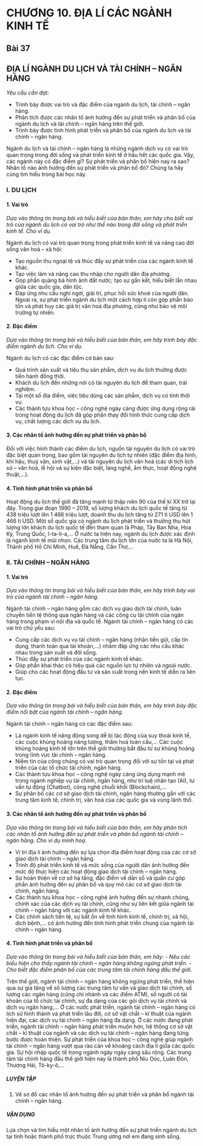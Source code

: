 # CHƯƠNG 10. ĐỊA LÍ CÁC NGÀNH KINH TẾ

## Bài 37
## ĐỊA LÍ NGÀNH DU LỊCH VÀ TÀI CHÍNH – NGÂN HÀNG

*Yêu cầu cần đạt:*
- Trình bày được vai trò và đặc điểm của ngành du lịch, tài chính – ngân hàng.
- Phân tích được các nhân tố ảnh hưởng đến sự phát triển và phân bố của ngành du lịch và tài chính – ngân hàng trên thế giới.
- Trình bày được tình hình phát triển và phân bố của ngành du lịch và tài chính – ngân hàng.

Ngành du lịch và tài chính – ngân hàng là những ngành dịch vụ có vai trò quan trọng trong đời sống và phát triển kinh tế ở hầu hết các quốc gia. Vậy, các ngành này có đặc điểm gì? Sự phát triển và phân bố hiện nay ra sao? Nhân tố nào ảnh hưởng đến sự phát triển và phân bố đó? Chúng ta hãy cùng tìm hiểu trong bài học này.

### I. DU LỊCH
#### 1. Vai trò

*Dựa vào thông tin trong bài và hiểu biết của bản thân, em hãy cho biết vai trò của ngành du lịch có vai trò như thế nào trong đời sống và phát triển kinh tế. Cho ví dụ.*

Ngành du lịch có vai trò quan trọng trong phát triển kinh tế và nâng cao đời sống văn hoá – xã hội:
- Tạo nguồn thu ngoại tệ và thúc đẩy sự phát triển của các ngành kinh tế khác.
- Tạo việc làm và nâng cao thu nhập cho người dân địa phương.
- Góp phần quảng bá hình ảnh đất nước; tạo sự gắn kết, hiểu biết lẫn nhau giữa các quốc gia, dân tộc.
- Đáp ứng nhu cầu nghỉ ngơi, giải trí, phục hồi sức khoẻ của người dân. Ngoài ra, sự phát triển ngành du lịch một cách hợp lí còn góp phần bảo tồn và phát huy các giá trị văn hoá địa phương, cũng như bảo vệ môi trường tự nhiên.

#### 2. Đặc điểm

*Dựa vào thông tin trong bài và hiểu biết của bản thân, em hãy trình bày đặc điểm ngành du lịch. Cho ví dụ.*

Ngành du lịch có các đặc điểm cơ bản sau:
- Quá trình sản xuất và tiêu thụ sản phẩm, dịch vụ du lịch thường được tiến hành đồng thời.
- Khách du lịch đến những nơi có tài nguyên du lịch để tham quan, trải nghiệm.
- Tại một số địa điểm, việc tiêu dùng các sản phẩm, dịch vụ có tính thời vụ.
- Các thành tựu khoa học – công nghệ ngày càng được ứng dụng rộng rãi trong hoạt động du lịch đã góp phần thay đổi hình thức cung cấp dịch vụ, chất lượng các dịch vụ du lịch.

#### 3. Các nhân tố ảnh hưởng đến sự phát triển và phân bố

Đối với việc hình thành các điểm du lịch, nguồn tài nguyên du lịch có vai trò đặc biệt quan trọng, bao gồm tài nguyên du lịch tự nhiên (đặc điểm địa hình, khí hậu, thuỷ văn, sinh vật,...) và tài nguyên du lịch văn hoá (các di tích lịch sử – văn hoá, lễ hội và sự kiện đặc biệt, làng nghề, ẩm thực, hoạt động nghệ thuật,...).

#### 4. Tình hình phát triển và phân bố

Hoạt động du lịch thế giới đã tăng mạnh từ thập niên 90 của thế kỉ XX trở lại đây. Trong giai đoạn 1990 – 2019, số lượng khách du lịch quốc tế tăng từ 438 triệu lượt lên 1 466 triệu lượt, doanh thu du lịch tăng từ 271 tỉ USD lên 1 466 tỉ USD. Một số quốc gia có ngành du lịch phát triển và thường thu hút lượng lớn khách du lịch quốc tế đến tham quan là Pháp, Tây Ban Nha, Hoa Kỳ, Trung Quốc, I-ta-li-a,... Ở nước ta hiện nay, ngành du lịch được xác định là ngành kinh tế mũi nhọn. Các trung tâm du lịch lớn của nước ta là Hà Nội, Thành phố Hồ Chí Minh, Huế, Đà Nẵng, Cần Thơ,...

### II. TÀI CHÍNH – NGÂN HÀNG
#### 1. Vai trò

*Dựa vào thông tin trong bài và hiểu biết của bản thân, em hãy trình bày vai trò của ngành tài chính – ngân hàng.*

Ngành tài chính – ngân hàng gồm các dịch vụ giao dịch tài chính, luân chuyển tiền tệ thông qua ngân hàng và các công cụ tài chính của ngân hàng trong phạm vi nội địa và quốc tế. Ngành tài chính – ngân hàng có các vai trò chủ yếu sau:
- Cung cấp các dịch vụ vụ tài chính – ngân hàng (nhận tiền gửi, cấp tín dụng, thanh toán qua tài khoản,...) nhằm đáp ứng các nhu cầu khác nhau trong sản xuất và đời sống.
- Thúc đẩy sự phát triển của các ngành kinh tế khác.
- Góp phần khai thác có hiệu quả các nguồn lực tự nhiên và ngoài nước.
- Giúp cho các hoạt động đầu tư và sản xuất trong nền kinh tế diễn ra liên tục.

#### 2. Đặc điểm

*Dựa vào thông tin trong bài và hiểu biết của bản thân, em hãy trình bày đặc điểm nổi bật của ngành tài chính – ngân hàng.*

Ngành tài chính – ngân hàng có các đặc điểm sau:
- Là ngành kinh tế năng động song dễ bị tác động của suy thoái kinh tế, các cuộc khủng hoảng năng lượng, thâm hoả toàn cầu,... Các cuộc khủng hoảng kinh tế lớn trên thế giới thường bắt đầu từ sự khủng hoảng trong lĩnh vực tài chính – ngân hàng.
- Niềm tin của công chúng có vai trò quan trọng đối với sự tồn tại và phát triển của các tổ chức tài chính, ngân hàng.
- Các thành tựu khoa học – công nghệ ngày càng ứng dụng mạnh mẽ trong ngành nghiệp vụ tài chính, ngân hàng, như trí tuệ nhân tạo (AI), tư vấn tự động (Chatbot), công nghệ chuỗi khối (Blockchain),...
- Sự phân bố các cơ sở giao dịch tài chính, ngân hàng thường gắn với các trung tâm kinh tế, chính trị, văn hoá của các quốc gia và vùng lãnh thổ.

#### 3. Các nhân tố ảnh hưởng đến sự phát triển và phân bố

*Dựa vào thông tin trong bài và hiểu biết của bản thân, em hãy phân tích các nhân tố ảnh hưởng đến sự phát triển và phân bố ngành tài chính – ngân hàng. Cho ví dụ minh hoạ.*

- Vị trí địa lí ảnh hưởng đến sự lựa chọn địa điểm hoạt động của các cơ sở giao dịch tài chính – ngân hàng.
- Trình độ phát triển kinh tế và mức sống của người dân ảnh hưởng đến mức độ thực hiện các hoạt động giao dịch tài chính – ngân hàng.
- Sự hoàn thiện về cơ sở hạ tầng, đặc điểm về dân số và quần cư góp phần ảnh hưởng đến sự phân bố và quy mô các cơ sở giao dịch tài chính, ngân hàng.
- Các thành tựu khoa học – công nghệ ảnh hưởng đến sự nhanh chóng, chính xác của các dịch vụ tài chính, cũng như sự liên kết giữa ngành tài chính – ngân hàng với các ngành kinh tế khác.
- Các chính sách tiền tệ, sự bất ổn về tình hình kinh tế, chính trị, xã hội, dịch bệnh,... có ảnh hưởng đến tình hình phát triển chung của ngành tài chính – ngân hàng.

#### 4. Tình hình phát triển và phân bố

*Dựa vào thông tin trong bài và hiểu biết của bản thân, em hãy: - Nêu các biểu hiện cho thấy ngành tài chính – ngân hàng không ngừng phát triển. - Cho biết đặc điểm phân bố của các trung tâm tài chính hàng đầu thế giới.*

Trên thế giới, ngành tài chính – ngân hàng không ngừng phát triển, thể hiện qua sự gia tăng về số lượng các trung tâm tư vấn và giao dịch tài chính, số lượng các ngân hàng (cũng chỉ nhánh và các điểm ATM), số người có tài khoản của tổ chức tài chính, sự đa dạng của các gói dịch vụ tài chính và dịch vụ ngân hàng,... Ở các nước phát triển, ngành tài chính – ngân hàng có lịch sử hình thành và phát triển lâu đời, cơ sở vật chất – kĩ thuật của ngành hiện đại, các dịch vụ tài chính – ngân hàng đa dạng. Ở các nước đang phát triển, ngành tài chính – ngân hàng phát triển muộn hơn, hệ thống cơ sở vật chất – kĩ thuật của ngành và các dịch vụ tài chính – ngân hàng đang từng bước được hoàn thiện. Sự phát triển của khoa học – công nghệ giúp ngành tài chính – ngân hàng vượt qua rào cản về khoảng cách địa lí giữa các quốc gia. Sự hội nhập quốc tế trong ngành ngày ngày càng sâu rộng. Các trung tâm tài chính hàng đầu thế giới hiện nay là thành phố Niu Oóc, Luân Đôn, Thượng Hải, Tô-ky-ô,...

##### LUYỆN TẬP
1. Vẽ sơ đồ các nhân tố ảnh hưởng đến sự phát triển và phân bố ngành tài chính – ngân hàng.

##### VẬN DỤNG
Lựa chọn và tìm hiểu một nhân tố ảnh hưởng đến sự phát triển ngành du lịch tại tỉnh hoặc thành phố trực thuộc Trung ương nơi em đang sinh sống.
